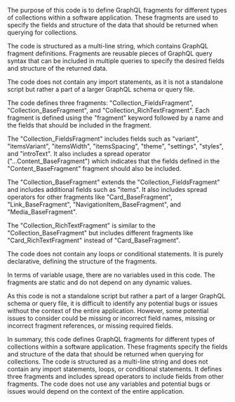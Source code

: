 The purpose of this code is to define GraphQL fragments for different types of collections within a software application. These fragments are used to specify the fields and structure of the data that should be returned when querying for collections.

The code is structured as a multi-line string, which contains GraphQL fragment definitions. Fragments are reusable pieces of GraphQL query syntax that can be included in multiple queries to specify the desired fields and structure of the returned data.

The code does not contain any import statements, as it is not a standalone script but rather a part of a larger GraphQL schema or query file.

The code defines three fragments: "Collection_FieldsFragment", "Collection_BaseFragment", and "Collection_RichTextFragment". Each fragment is defined using the "fragment" keyword followed by a name and the fields that should be included in the fragment.

The "Collection_FieldsFragment" includes fields such as "variant", "itemsVariant", "itemsWidth", "itemsSpacing", "theme", "settings", "styles", and "introText". It also includes a spread operator ("...Content_BaseFragment") which indicates that the fields defined in the "Content_BaseFragment" fragment should also be included.

The "Collection_BaseFragment" extends the "Collection_FieldsFragment" and includes additional fields such as "items". It also includes spread operators for other fragments like "Card_BaseFragment", "Link_BaseFragment", "NavigationItem_BaseFragment", and "Media_BaseFragment".

The "Collection_RichTextFragment" is similar to the "Collection_BaseFragment" but includes different fragments like "Card_RichTextFragment" instead of "Card_BaseFragment".

The code does not contain any loops or conditional statements. It is purely declarative, defining the structure of the fragments.

In terms of variable usage, there are no variables used in this code. The fragments are static and do not depend on any dynamic values.

As this code is not a standalone script but rather a part of a larger GraphQL schema or query file, it is difficult to identify any potential bugs or issues without the context of the entire application. However, some potential issues to consider could be missing or incorrect field names, missing or incorrect fragment references, or missing required fields.

In summary, this code defines GraphQL fragments for different types of collections within a software application. These fragments specify the fields and structure of the data that should be returned when querying for collections. The code is structured as a multi-line string and does not contain any import statements, loops, or conditional statements. It defines three fragments and includes spread operators to include fields from other fragments. The code does not use any variables and potential bugs or issues would depend on the context of the entire application.